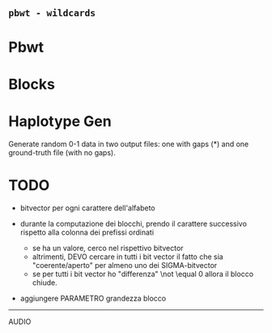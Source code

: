 `pbwt - wildcards`
---
# Pbwt

# Blocks

# Haplotype Gen
Generate random 0-1 data in two output files: one with gaps (*) and one ground-truth file (with no gaps).

# TODO
- bitvector per ogni carattere dell'alfabeto
- durante la computazione dei blocchi, prendo il carattere successivo rispetto alla colonna dei prefissi ordinati
    - se ha un valore, cerco nel rispettivo bitvector
    - altrimenti, DEVO cercare in tutti i bit vector il fatto che sia "coerente/aperto" per almeno uno dei SIGMA-bitvector
    - se per tutti i bit vector ho "differenza" \not \equal 0 allora il blocco chiude.
    


- aggiungere PARAMETRO grandezza blocco

----
AUDIO
